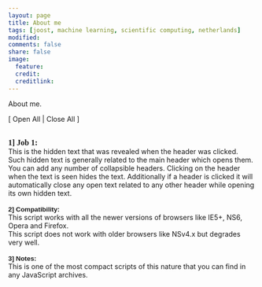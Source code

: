 ```yaml
---
layout: page
title: About me
tags: [joost, machine learning, scientific computing, netherlands]
modified: 
comments: false
share: false
image:
  feature: 
  credit: 
  creditlink: 
---
```


About me.


<span style="cursor:hand; cursor:pointer" onClick="openAll()">[ Open All</span> | <span style="cursor:hand; cursor:pointer" onClick="closeAll()">Close All ]</span><br /><br />

<div onClick="openClose('a1')" style="cursor:hand; cursor:pointer; font-family:serif; font-size:12pt"><b>1] Job 1:</b></div>
 <div id="a1" class="texter">
   This is the hidden text that was revealed when the header was clicked. Such hidden text is generally
   related to the main header which opens them. You can add any number of collapsible headers. Clicking on
   the header when the text is seen hides the text. Additionally if a header is clicked it will automatically
   close any open text related to any other header while opening its own hidden text.<br /><br />
 </div>

<div onClick="openClose('a2')" style="cursor:hand; cursor:pointer; font-family:verdana,arial,helvetica,sans-serif; font-size:10pt"><b>2] Compatibility:</b></div>
 <div id="a2" class="texter">
   This script works with all the newer versions of browsers like IE5+, NS6, Opera and Firefox.<br />
   This script does not work with older browsers like NSv4.x but degrades very well.<br /><br />
 </div>

<div onClick="openClose('a3')" style="cursor:hand; cursor:pointer; font-family:verdana,arial,helvetica,sans-serif; font-size:10pt"><b>3] Notes:</b></div>
 <div id="a3" class="texter">
   This is one of the most compact scripts of this nature that you can find in any JavaScript archives.<br /><br />
 </div>

<!-- 'PT Serif', serif; 
Each collapsible header has 2 DIV tags, one is the main header that opens or closes the
     collapsible text and the other is for the collapsible text or content. In the first DIV
     tag the text (onClick="openClose('a1')") should not be changed and in the second DIV tag
     the text (id="a1" class="texter") is required. As you add more collapsible headers the
     identifier 'a1' should be incremented for all new headers in both DIV tags, for example
     a2 for header 2, a3 for header 3 etc. Everything else can be modified as per your
     requirements. Lastly, you can get rid of these comments in your documents. -->
